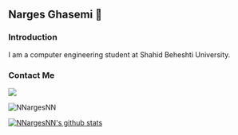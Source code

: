 ## Narges Ghasemi 🐾

### Introduction

I am a computer engineering student at Shahid Beheshti University. 



### Contact Me

[![](https://img.shields.io/badge/-ghaseminarges79@gmail.com-black?style=for-the-badge&logo=gmail)](mailto:ghaseminarges79@gmail.com)


<img src="https://github-rm.vercel.app/api/top-langs/?username=NNargesNN&layout=compact&langs_count=10" alt="NNargesNN" /> </p>

[![NNargesNN's github stats](https://github-rm.vercel.app/api?username=NNargesNN&count_private=true&show_icons=true&theme=midnight-purple)](https://github.com/anuraghazra/github-readme-stats)
